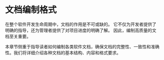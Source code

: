 # 文档编制格式

在整个软件开发生命周期中，文档的作用是不可或缺的。
它不仅为开发者提供了明确的指导，还为管理者提供了对项目进度的明确了解。
因此，编制高质量的文档至关重要。

本章节侧重于指导读者如何编制各类软件文档，确保文档的完整性、一致性和准确性。我们将详细介绍各种文档的基本结构、内容和格式要求。